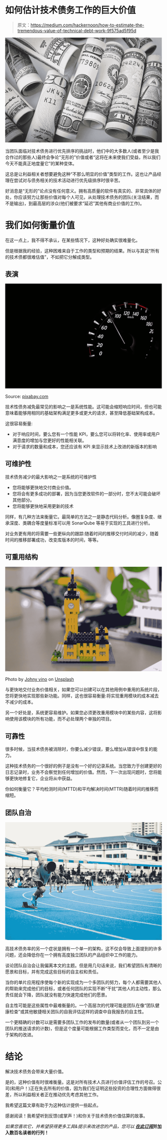 # 如何估计技术债务工作的巨大价值

> 原文：<https://medium.com/hackernoon/how-to-estimate-the-tremendous-value-of-technical-debt-work-9f575ad5f95d>

![](img/3723f79821a6cc8ecff67f22c4561d9f.png)

当团队面临对技术债务进行优先排序的挑战时，他们中的大多数人(或者至少是我合作过的那些人)最终会争论“无形的”价值或者“这将在未来使我们受益，所以我们今天不能真正地度量它”的某种变体。

这总是让利益相关者想要避免这种“不那么明显的价值”类型的工作。这也让产品经理在尝试对与债务相关的技术活动进行优先级排序时很辛苦。

好消息是“无形的”论点没有任何意义。拥有高质量的软件有真实的、非常具体的好处，你应该努力让那些价值对每个人可见，从处理技术债务的团队(关注结果，而不是输出)，到最高层的涉众(他们被要求“延迟”其他有商业价值的工作)。

# 我们如何衡量价值

在这一点上，我不得不承认，在某些情况下，这种好处确实很难量化。

但是根据我的经验，这种困难来自于工作的类型和预期的结果。所以与其说“所有的技术债都很难估值”，不如把它分解成类型。

## 表演

![](img/8135158408c14736ac4ed1dfdc8dc69c.png)

Source: [pixabay.com](https://pixabay.com/en/odometer-car-odometer-car-meter-1810107/)

技术性债务减免最常见的影响之一是系统性能。这可能会缩短响应时间，但也可能意味着能够用相同的基础架构满足更多或更大的请求，甚至降低基础架构成本。

这很容易衡量:

*   对于响应时间，要么您有一个性能 KPI，要么您可以将转化率、使用率或用户满意度的增加与您更好的性能相关联。
*   对于请求的数量和成本，您还应该有 KPI 来显示技术上改进的新版本的影响

## 可维护性

技术债务减少的最大影响之一是系统的可维护性

*   您将能够更快地交付商业价值。
*   您将会有更多成功的部署，因为当您更改软件的一部分时，您不太可能会破坏其他部分。
*   您将能够更快地采用更新的技术

同样，有几种方法来衡量它。最简单的方法之一是静态代码分析。像圈复杂度、继承深度、类耦合等度量标准可以用 SonarQube 等易于实现的工具进行分析。

对业务更有用的将需要一些更纵向的跟踪:随着时间的推移交付时间的减少，随着时间的推移部署成功，改变库版本的时间，等等。

## 可重用结构

![](img/c527d54bd5c6359828b98faf23a01c09.png)

Photo by [Johny vino](https://unsplash.com/photos/Ydpw_o7RKio?utm_source=unsplash&utm_medium=referral&utm_content=creditCopyText) on [Unsplash](https://unsplash.com/search/photos/lego?utm_source=unsplash&utm_medium=referral&utm_content=creditCopyText)

与更快地交付业务价值相关，如果您可以创建可以在其他用例中重用的系统片段，您将更快地实现那些新功能。同样，这也很容易衡量:将实现重用模块的成本减去不减少的成本。

另一个好处是，系统更容易维护。如果您必须更改重用模块中的某些内容，这将影响使用该模块的所有功能，而不必处理两个单独的项目。

## 可靠性

很多时候，当技术债务被消除时，你要么减少错误，要么增加从错误中恢复的能力。

这种技术债务的一个很好的例子是没有一个好的记录系统。当您致力于创建更好的日志记录时，业务不会察觉到任何增加的价值。然而，下一次出现问题时，您将能够更快地修复它，企业将从中获益。

你如何衡量它？平均检测时间(MTTD)和平均解决时间(MTTR)随着时间的推移而缩短。

## 团队自治

![](img/b285fe825a2c52970f6d5e806419a51b.png)

高技术债务率的另一个症状是拥有一个单一的架构，这不仅会导致上面提到的许多问题，还会降低你在一个拥有高度独立团队的产品组织中工作的能力。

谈论团队自治会让我偏离本文的主题。但是用几句话来说，我们希望团队有清晰的愿景和目标，并有完成这些目标的自主权和责任。

当你的单片应用程序使每个新的实现成为一个多团队的努力，每个人都需要其他人的帮助来完成他们的目标，或者任何团队的实现不断“干扰”其他人的主动性，那么责任就会下降，团队就没有能力快速完成他们的愿景。

自主性可能是这些属性中最难衡量的。一个高层次的代理可能是团队在像“团队健康检查”或其他敏捷相关团队的自我评估这样的调查中自我报告的自主性。

一个更精确的计数可以是需要多团队工作的发布的数量(或者从一个团队到另一个团队的推送请求的计数)，但是这个度量可能根据工作类型而变化，而不一定是由于架构的改进。

# 结论

解决技术债务会带来大量价值。

是的，这种价值有时很难衡量。这是对所有技术人员进行价值评估工作的号召。公司(和用户！)正在失去所有的价值，因为我们在证明这些投资的合理性方面做得很差，所以利益相关者正在推动优先考虑其他工作。

我希望这篇文章有助于为这种估计提供一些起点。

感谢阅读！我希望听到反馈(或掌声！)和你关于技术债务价值估算的故事。

*如果您喜欢它，并希望获得更多工具&提示来改进您的产品，您可以* [***在此订阅***](//my.leadpages.net/serve-leadbox/1440c1173f72a2:111de60b7f46dc)**并加入数百名读者的行列！**